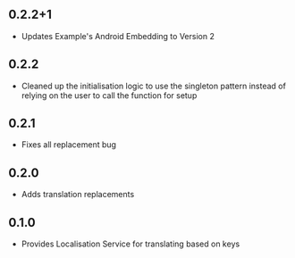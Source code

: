 ## 0.2.2+1

- Updates Example's Android Embedding to Version 2

## 0.2.2

- Cleaned up the initialisation logic to use the singleton pattern instead of relying on the user to call the function for setup

## 0.2.1

- Fixes all replacement bug

## 0.2.0

- Adds translation replacements

## 0.1.0

- Provides Localisation Service for translating based on keys
